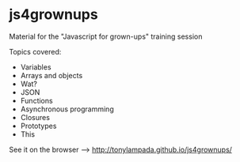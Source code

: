 js4grownups
===========

Material for the "Javascript for grown-ups" training session

Topics covered:

* Variables
* Arrays and objects
* Wat?
* JSON
* Functions
* Asynchronous programming
* Closures
* Prototypes
* This

See it on the browser --> http://tonylampada.github.io/js4grownups/